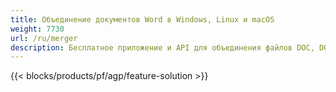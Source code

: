 ```yaml
---
title: Объединение документов Word в Windows, Linux и macOS 
weight: 7730
url: /ru/merger
description: Бесплатное приложение и API для объединения файлов DOC, DOCX, RTF, DOT, DOTX, DOTM
---
```


{{< blocks/products/pf/agp/feature-solution >}} 

